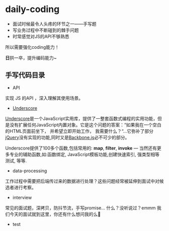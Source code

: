 # daily-coding

- 面试时候最令人头疼的环节之一——手写题
- 写业务过程中不断碰到的棘手问题
- 时常感觉对JS的API不够熟悉

所以需要强化coding能力！

**日**拱一卒，提升编码能力~

## 手写代码目录

- API

实现 JS 的API ，深入理解其使用场景。

- [Underscore](https://underscorejs.net/)

[Underscore](http://github.com/jashkenas/underscore/)是一个JavaScript实用库，提供了一整套函数式编程的实用功能，但是没有扩展任何JavaScript内置对象。它是这个问题的答案：“如果我在一个空白的HTML页面前坐下， 并希望立即开始工作， 我需要什么？“...它弥补了部分[jQuery](http://docs.jquery.com/)没有实现的功能,同时又是[Backbone.js](http://www.backbonejs.com.cn/)必不可少的部分。

Underscore提供了100多个函数,包括常用的: **map**, **filter**, **invoke** — 当然还有更多专业的辅助函数,如:函数绑定, JavaScript模板功能,创建快速索引, 强类型相等测试, 等等.

- data-processing

工作过程中需要把后端传过来的数据进行处理？这些问题经常被延伸到面试中对候选者进行考察。

- interview

常见的面试题，深拷贝，防抖节流，手写promise… 什么？没听说过？emmm 我们今天的面试就到这里，你还有什么想问我的么🙂

* test

